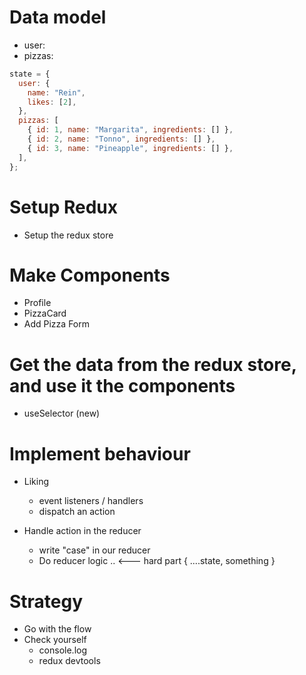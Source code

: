 # Data model

- user:
- pizzas:

```javascript
state = {
  user: {
    name: "Rein",
    likes: [2],
  },
  pizzas: [
    { id: 1, name: "Margarita", ingredients: [] },
    { id: 2, name: "Tonno", ingredients: [] },
    { id: 3, name: "Pineapple", ingredients: [] },
  ],
};
```

# Setup Redux

- Setup the redux store

# Make Components

- Profile
- PizzaCard
- Add Pizza Form

# Get the data from the redux store, and use it the components

- useSelector (new)

# Implement behaviour

- Liking

  - event listeners / handlers
  - dispatch an action

- Handle action in the reducer
  - write "case" in our reducer
  - Do reducer logic .. <--- hard part { ....state, something }

# Strategy

- Go with the flow
- Check yourself
  - console.log
  - redux devtools
